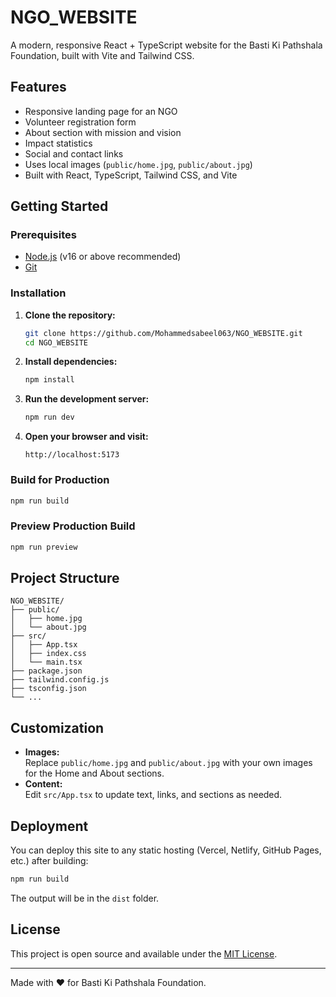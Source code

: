
# NGO_WEBSITE

A modern, responsive React + TypeScript website for the Basti Ki Pathshala Foundation, built with Vite and Tailwind CSS.

## Features

- Responsive landing page for an NGO
- Volunteer registration form
- About section with mission and vision
- Impact statistics
- Social and contact links
- Uses local images (`public/home.jpg`, `public/about.jpg`)
- Built with React, TypeScript, Tailwind CSS, and Vite

## Getting Started

### Prerequisites

- [Node.js](https://nodejs.org/) (v16 or above recommended)
- [Git](https://git-scm.com/)

### Installation

1. **Clone the repository:**
   ```sh
   git clone https://github.com/Mohammedsabeel063/NGO_WEBSITE.git
   cd NGO_WEBSITE
   ```

2. **Install dependencies:**
   ```sh
   npm install
   ```

3. **Run the development server:**
   ```sh
   npm run dev
   ```

4. **Open your browser and visit:**
   ```
   http://localhost:5173
   ```

### Build for Production

```sh
npm run build
```

### Preview Production Build

```sh
npm run preview
```

## Project Structure

```
NGO_WEBSITE/
├── public/
│   ├── home.jpg
│   └── about.jpg
├── src/
│   ├── App.tsx
│   ├── index.css
│   └── main.tsx
├── package.json
├── tailwind.config.js
├── tsconfig.json
└── ...
```

## Customization

- **Images:**  
  Replace `public/home.jpg` and `public/about.jpg` with your own images for the Home and About sections.
- **Content:**  
  Edit `src/App.tsx` to update text, links, and sections as needed.

## Deployment

You can deploy this site to any static hosting (Vercel, Netlify, GitHub Pages, etc.) after building:

```sh
npm run build
```

The output will be in the `dist` folder.

## License

This project is open source and available under the [MIT License](LICENSE).

---
Made with ❤️ for Basti Ki Pathshala Foundation.

